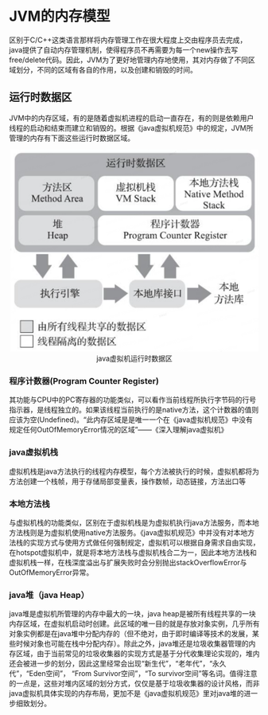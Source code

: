# JVM的内存模型

区别于C/C++这类语言那样将内存管理工作在很大程度上交由程序员去完成，java提供了自动内存管理机制，使得程序员不再需要为每一个new操作去写free/delete代码。因此，JVM为了更好地管理内存地使用，其对内存做了不同区域划分，不同的区域有各自的作用，以及创建和销毁的时间。

## 运行时数据区
JVM中的内存区域，有的是随着虚拟机进程的启动一直存在，有的则是依赖用户线程的启动和结束而建立和销毁的。根据《java虚拟机规范》中的规定，JVM所管理的内存有下面这些运行时数据区域。

<p align='center'>
<img src='./imgs/JVM_MEMORY_MODULE.png' width='500'/></br>
java虚拟机运行时数据区
</p>

### 程序计数器(Program Counter Register)

其功能与CPU中的PC寄存器的功能类似，可以看作当前线程所执行字节码的行号指示器，是线程独立的。如果该线程当前执行的是native方法，这个计数器的值则应该为空(Undefined)。“此内存区域是是唯一一个在《java虚拟机规范》中没有规定任何OutOfMemoryError情况的区域”——《深入理解java虚拟机》

### java虚拟机栈

虚拟机栈是java方法执行的线程内存模型，每个方法被执行的时候，虚拟机都将为方法创建一个栈帧，用于存储局部变量表，操作数帧，动态链接，方法出口等

### 本地方法栈

与虚拟机栈的功能类似，区别在于虚拟机栈是为虚拟机执行java方法服务，而本地方法栈则是为虚拟机使用native方法服务。《java虚拟机规范》中并没有对本地方法栈的实现方式与使用方式做任何强制规定，虚拟机可以根据自身需求自由实现，在hotspot虚拟机中，就是将本地方法栈与虚拟机栈合二为一，因此本地方法栈和虚拟机栈一样，在栈深度溢出与扩展失败时会分别抛出stackOverflowError与OutOfMemoryError异常。

### java堆（java Heap）

java堆是虚拟机所管理的内存中最大的一块，java heap是被所有线程共享的一块内存区域，在虚拟机启动时创建。此区域的唯一目的就是存放对象实例，几乎所有对象实例都是在java堆中分配内存的（但不绝对，由于即时编译等技术的发展，某些时候对象也可能在栈中分配内存）。除此之外，java堆还是垃圾收集器管理的内存区域，由于当前常见的垃圾收集器的实现方式是基于分代收集理论实现的，堆内还会被进一步的划分，因此这里经常会出现“新生代”，“老年代”，“永久代”，“Eden空间”， “From Survivor空间”，“To survivor空间”等名词。值得注意的一点是，这些对堆内区域的划分方式，仅仅是基于垃圾收集器的设计风格，而非java虚拟机具体实现的内存布局，更加不是《java虚拟机规范》里对java堆的进一步细致划分。
 

